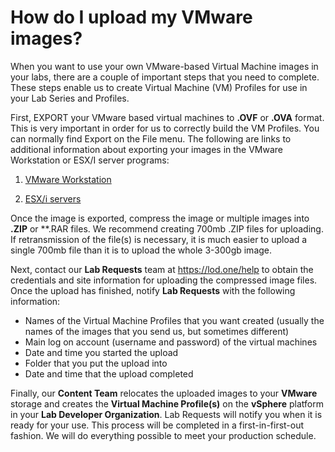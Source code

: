# How do I upload my VMware images?

When you want to use your own VMware-based Virtual Machine images in your labs, there are a couple of important steps that you need to complete. These steps enable us to create Virtual Machine (VM) Profiles for use in your Lab Series and Profiles.

First, EXPORT your VMware based virtual machines to **.OVF** or **.OVA** format. This is very important in order for us to correctly build the VM Profiles. You can normally find Export on the File menu. The following are links to additional information about exporting your images in the VMware Workstation or ESX/I server programs:

1. [VMware Workstation](https://pubs.vmware.com/workstation-9/topic/com.vmware.ws.using.doc/GUID-D1FEBF81-D0AA-469B-87C3-D8E8C45E4ED9.html)

1. [ESX/i servers](https://pubs.vmware.com/vsphere-4-esx-vcenter/topic/com.vmware.vsphere.vmadmin.doc_41/vc_client_help/importing_and_exporting_virtual_appliances/t_export_a_virtual_machine.html)

Once the image is exported, compress the image or multiple images into **.ZIP** or **.RAR files. We recommend creating 700mb .ZIP files for uploading. If retransmission of the file(s) is necessary, it is much easier to upload a single 700mb file than it is to upload the whole 3-300gb image.

Next, contact our **Lab Requests** team at https://lod.one/help to obtain the credentials and site information for uploading the compressed image files. Once the upload has finished, notify **Lab Requests** with the following information:

- Names of the Virtual Machine Profiles that you want created (usually the names of the images that you send us, but sometimes different)
- Main log on account (username and password) of the virtual machines
- Date and time you started the upload
- Folder that you put the upload into
- Date and time that the upload completed

Finally, our **Content Team** relocates the uploaded images to your **VMware** storage and creates the **Virtual Machine Profile(s)** on the **vSphere** platform in your **Lab Developer Organization**. Lab Requests will notify you when it is ready for your use. This process will be completed in a first-in-first-out fashion. We will do everything possible to meet your production schedule.
